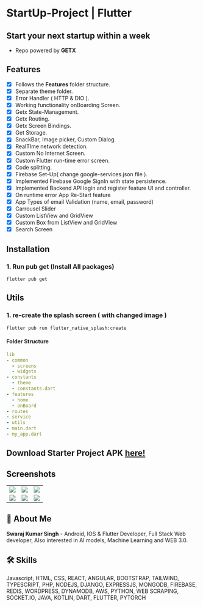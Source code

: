 # StartUp-Project | Flutter
## **Start your next startup within a week**

- Repo powered by **GETX**

## Features
- [x] Follows the **Features** folder structure.
- [x] Separate theme folder.
- [x] Error Handler ( HTTP & DIO ).
- [x] Working functionality onBoarding Screen.
- [x] Getx State-Management.
- [x] Getx Routing.
- [x] Getx Screen Bindings.
- [x] Get Storage.
- [x] SnackBar, Image picker, Custom Dialog.
- [x] RealTIme network detection.
- [x] Custom No Internet Screen.
- [x] Custom Flutter run-time error screen.
- [x] Code splitting.
- [x] Firebase Set-Up( change google-services.json file ).
- [x] Implemented Firebase Google SignIn with state persistence.
- [x] Implemented Backend API login and register feature UI and controller.
- [x] On runtime error App Re-Start feature
- [x] App Types of email Validation (name, email, password)
- [x] Carrousel Slider
- [x] Custom ListView and GridView
- [x] Custom Box from ListView and GridView
- [x] Search Screen

## Installation

### 1. Run pub get (Install All packages)

```
flutter pub get
```

## Utils

### 1. re-create the splash screen ( with changed image )

```
flutter pub run flutter_native_splash:create
```

#### Folder Structure

```yaml
lib
- common
  - screens
  - widgets
- constants
  - theme
  - constants.dart
- features
  - home
  - onBoard
- routes
- service
- utils
- main.dart
- my_app.dart
```


## **Download Starter Project APK [here!](https://drive.google.com/file/d/1ckdrXa_kv703Sw-tlXXDwmPj6TSMc5C3/view?usp=sharing)**

## Screenshots

|  |  |  |
| :---:  | :---:  | :---:  |
| ![](https://res.cloudinary.com/swaraj-cloud/image/upload/v1663771660/github%20images/sahnpmr56y2kshjugnfn.jpg) | ![](https://res.cloudinary.com/swaraj-cloud/image/upload/v1663771660/github%20images/xnro9ownte0f7s8p5e8a.jpg) | ![](https://res.cloudinary.com/swaraj-cloud/image/upload/v1663771659/github%20images/wuwwp2kqk9wjshkopepp.jpg) 
| ![](https://res.cloudinary.com/swaraj-cloud/image/upload/v1663771659/github%20images/ilel8ixqeuaxnbuyjfp1.jpg) | ![](https://res.cloudinary.com/swaraj-cloud/image/upload/v1663771659/github%20images/govpyu70mtvvlro9n6jj.jpg) | ![](https://res.cloudinary.com/swaraj-cloud/image/upload/v1663771659/github%20images/krxzcejj6wg5y7juh4yg.jpg) 




## 🚀 About Me

**Swaraj Kumar Singh** - Android, IOS & Flutter Developer, Full Stack Web developer, Also interested in AI models, Machine Learning and WEB 3.0.


## 🛠 Skills
Javascript, HTML, CSS, REACT, ANGULAR, BOOTSTRAP, TAILWIND, TYPESCRIPT, PHP, NODEJS, DJANGO, EXPRESSJS, MONGODB, FIREBASE, REDIS, WORDPRESS, DYNAMODB, AWS, PYTHON, WEB SCRAPING, SOCKET.IO, JAVA, KOTLIN, DART, FLUTTER, PYTORCH
